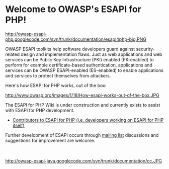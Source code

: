# Welcome to OWASP's ESAPI for PHP! #

http://owasp-esapi-php.googlecode.com/svn/trunk/documentation/esapi4php-big.PNG

OWASP ESAPI toolkits help software developers guard against security-related design and implementation flaws. Just as web applications and web services can be Public Key Infrastructure (PKI) enabled (PK-enabled) to perform for example certificate-based authentication, applications and services can be OWASP ESAPI-enabled (ES-enabled) to enable applications and services to protect themselves from attackers.

Here's how ESAPI for PHP works, out of the box:

http://www.owasp.org/images/1/18/How-esapi-works-out-of-the-box.JPG

The ESAPI for PHP Wiki is under construction and currently exists to assist with ESAPI for PHP development.
  * [Contributors to ESAPI for PHP (i.e. developers working on ESAPI for PHP itself)](http://code.google.com/p/owasp-esapi-php/wiki/Contributing)

Further development of ESAPI occurs through [mailing list](https://lists.owasp.org/mailman/listinfo/esapi-php) discussions and suggestions for improvement are welcome.
<br><br><br>

<a href='http://owasp-esapi-java.googlecode.com/svn/trunk/documentation/cc.JPG'>http://owasp-esapi-java.googlecode.com/svn/trunk/documentation/cc.JPG</a>